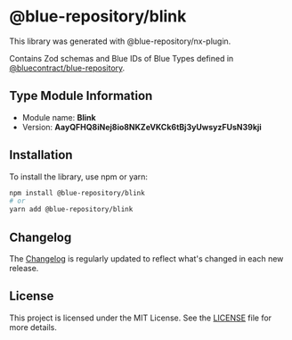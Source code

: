 # @blue-repository/blink

This library was generated with @blue-repository/nx-plugin.

Contains Zod schemas and Blue IDs of Blue Types defined in [@bluecontract/blue-repository](https://github.com/bluecontract/blue-repository).

## Type Module Information

- Module name: **Blink**
- Version: **AayQFHQ8iNej8io8NKZeVKCk6tBj3yUwsyzFUsN39kji**

## Installation

To install the library, use npm or yarn:

```bash
npm install @blue-repository/blink
# or
yarn add @blue-repository/blink
```

## Changelog

The [Changelog](https://github.com/bluecontract/blue-repository-js/blob/main/libs/blink/CHANGELOG.md) is regularly updated to reflect what's changed in each new release.

## License

This project is licensed under the MIT License. See the [LICENSE](LICENSE) file for more details.
